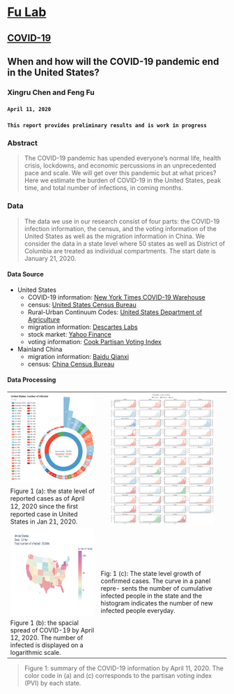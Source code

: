 # [Fu Lab](https://fudab.github.io) <img src="https://fudab.github.io/images/Logo.png" align = "right" alt="" width="50">
## [COVID-19](https://fudab.github.io/covid-19.md)

## When and how will the COVID-19 pandemic end in the United States?
### Xingru Chen and Feng Fu
#### `April 11, 2020`
#### `This report provides preliminary results and is work in progress`

### Abstract
> The COVID-19 pandemic has upended everyone’s normal life, health crisis, lockdowns, and economic percussions in an unprecedented pace and scale. We will get over this pandemic but at what prices? Here we estimate the burden of COVID-19 in the United States, peak time, and total number of infections, in coming months.

### Data
> The data we use in our research consist of four parts: the COVID-19 infection information, the census, and the voting information of the United States as well as the migration information in China. We consider the data in a state level where 50 states as well as District of Columbia are treated as individual compartments. The start date is January 21, 2020.

#### Data Source
* United States
  * COVID-19 information: [New York Times COVID-19 Warehouse](https://github.com/nytimes/covid-19-data)
  * census: [United States Census Bureau](https://simple.wikipedia.org/wiki/List_of_U.S._states_by_population)
  * Rural-Urban Continuum Codes: [United States Department of Agriculture](https://www.ers.usda.gov/data-products/rural-urban-continuum-codes/)
  * migration information: [Descartes Labs](https://github.com/descarteslabs/DL-COVID-19)
  * stock market: [Yahoo Finance](https://finance.yahoo.com/)
  * voting information: [Cook Partisan Voting Index](https://en.wikipedia.org/wiki/Cook_Partisan_Voting_Index)
* Mainland China
  * migration information: [Baidu Qianxi](https://qianxi.baidu.com)
  * census: [China Census Bureau](http://www.chamiji.com)
  
#### Data Processing
<center>
<table class="tg">
  <tr>
    <th class="tg-cly1"><img height="200" src="./figures_us/US_rose_2020-04-12.png" ></th>
    <th class="tg-cly1" rowspan="2"><img height="300" src="./figures_us/US_conf.png" ></th>
  </tr>
  <tr>
    <td class="tg-cly1">Figure 1 (a): the state level of reported cases as of April 12, 2020 since the ﬁrst reported case in United States in Jan 21, 2020.</td>
  </tr>
  <tr>
    <td class="tg-cly1"><img height="200" src="./figures_us/US_map.png" ></td>
    <td class="tg-cly1" rowspan="2">Fig: 1 (c): The state level growth of confirmed cases. The curve in a panel repre- sents the number of cumulative infected people in the state and the histogram indicates the number of new infected people everyday. </td>
  </tr>
  <tr>
    <td class="tg-cly1">Figure 1 (b): the spacial spread of COVID-19 by April 12, 2020. The number of infected is displayed on a logarithmic scale.</td>
  </tr>
</table>
</center>

> Figure 1: summary of the COVID-19 information by April 11, 2020. The color code in (a) and (c) corresponds to the partisan voting index (PVI) by each state.




